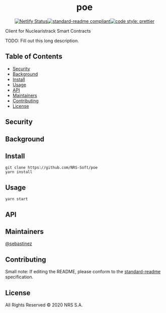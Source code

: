 <div style="text-align:center">
<h1>poe</h1>

[![Netlify Status](https://api.netlify.com/api/v1/badges/0f631d63-bf4e-4145-b0de-2258d9a9e665/deploy-status)](https://app.netlify.com/sites/sad-heyrovsky-a72589/deploys)[![standard-readme compliant](https://img.shields.io/badge/standard--readme-OK-green.svg?style=flat-square)](https://github.com/RichardLitt/standard-readme)[![code style: prettier](https://img.shields.io/badge/code_style-prettier-ff69b4.svg?style=flat-square)](https://github.com/prettier/prettier)</div>

Client for Nuclearistrack Smart Contracts

TODO: Fill out this long description.

## Table of Contents

- [Security](#security)
- [Background](#background)
- [Install](#install)
- [Usage](#usage)
- [API](#api)
- [Maintainers](#maintainers)
- [Contributing](#contributing)
- [License](#license)

## Security

## Background

## Install

```
git clone https://github.com/NRS-Soft/poe
yarn install
```

## Usage

```
yarn start
```

## API

## Maintainers

[@sebastinez](https://github.com/sebastinez)

## Contributing

Small note: If editing the README, please conform to the [standard-readme](https://github.com/RichardLitt/standard-readme) specification.

## License

All Rights Reserved © 2020 NRS S.A.
